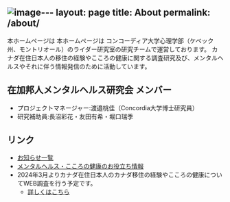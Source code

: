 ![image](https://github.com/acculturationproject/acculturationproject.github.io/assets/99145970/4e307fd5-3b4f-4d45-b905-e4bbb7454391)---
layout: page
title: About
permalink: /about/
---

本ホームページは 本ホームページは コンコーディア大学心理学部（ケベック州、モントリオール）のライダー研究室の研究チームで運営しております。
カナダ在住日本人の移住の経験やこころの健康に関する調査研究及び、メンタルヘルスやそれに伴う情報発信のために活動しています。

## 在加邦人メンタルヘルス研究会 メンバー
- プロジェクトマネージャー:渡邉桃佳（Concordia大学博士研究員）
- 研究補助員:長沼彩花・友田有希・堀口瑞季

## リンク
- [お知らせ一覧](https://acculturationproject.github.io/)
- [メンタルヘルス・こころの健康のお役立ち情報](https://acculturationproject.github.io/misc/2024/02/19/mentalhealthinfo_page.html)
- 2024年3月よりカナダ在住日本人のカナダ移住の経験やこころの健康についてWEB調査を行う予定です。
  - [詳しくはこちら](https://acculturationproject.github.io/misc/2024/02/19/websurvey_page.html)

[jekyll-organization]: https://github.com/jekyll
